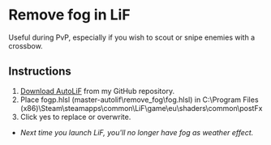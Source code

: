 # Remove fog in LiF
Useful during PvP, especially if you wish to scout or snipe enemies with a crossbow.
## Instructions
1. [Download AutoLiF](https://github.com/rydland/autolif/archive/master.zip) from my GitHub repository.
2. Place fogp.hlsl (master-autolif\remove_fog\fog.hlsl) in C:\Program Files (x86)\Steam\steamapps\common\LiF\game\eu\shaders\common\postFx
3. Click yes to replace or overwrite.
*  _Next time you launch LiF, you'll no longer have fog as weather effect._
